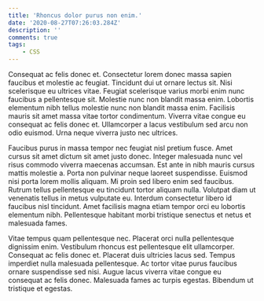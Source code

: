 ```yaml
---
title: 'Rhoncus dolor purus non enim.'
date: '2020-08-27T07:26:03.284Z'
description: ''
comments: true
tags:
    - CSS
---
```


Consequat ac felis donec et. Consectetur lorem donec massa sapien faucibus et molestie ac feugiat. Tincidunt dui ut ornare lectus sit. Nisi scelerisque eu ultrices vitae. Feugiat scelerisque varius morbi enim nunc faucibus a pellentesque sit. Molestie nunc non blandit massa enim. Lobortis elementum nibh tellus molestie nunc non blandit massa enim. Facilisis mauris sit amet massa vitae tortor condimentum. Viverra vitae congue eu consequat ac felis donec et. Ullamcorper a lacus vestibulum sed arcu non odio euismod. Urna neque viverra justo nec ultrices.

Faucibus purus in massa tempor nec feugiat nisl pretium fusce. Amet cursus sit amet dictum sit amet justo donec. Integer malesuada nunc vel risus commodo viverra maecenas accumsan. Est ante in nibh mauris cursus mattis molestie a. Porta non pulvinar neque laoreet suspendisse. Euismod nisi porta lorem mollis aliquam. Mi proin sed libero enim sed faucibus. Rutrum tellus pellentesque eu tincidunt tortor aliquam nulla. Volutpat diam ut venenatis tellus in metus vulputate eu. Interdum consectetur libero id faucibus nisl tincidunt. Amet facilisis magna etiam tempor orci eu lobortis elementum nibh. Pellentesque habitant morbi tristique senectus et netus et malesuada fames.

Vitae tempus quam pellentesque nec. Placerat orci nulla pellentesque dignissim enim. Vestibulum rhoncus est pellentesque elit ullamcorper. Consequat ac felis donec et. Placerat duis ultricies lacus sed. Tempus imperdiet nulla malesuada pellentesque. Ac tortor vitae purus faucibus ornare suspendisse sed nisi. Augue lacus viverra vitae congue eu consequat ac felis donec. Malesuada fames ac turpis egestas. Bibendum ut tristique et egestas.

